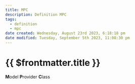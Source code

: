 ```yaml
---
title: MPC
description: Definition MPC
tags:
  - definition
  - mpc
date created: Wednesday, August 23rd 2023, 6:18:18 pm
date modified: Tuesday, September 5th 2023, 11:08:30 pm
---
```

#  {{ $frontmatter.title }}

**M**odel **P**rovider **C**lass